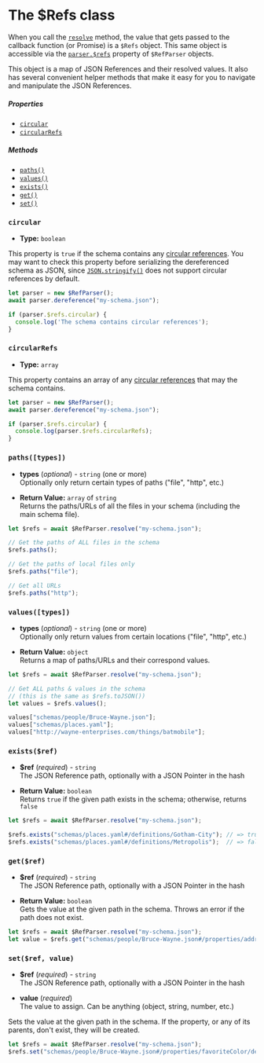 The $Refs class
==========================

When you call the [`resolve`](ref-parser.md#resolveschema-options-callback) method, the value that gets passed to the callback function (or Promise) is a `$Refs` object.  This same object is accessible via the [`parser.$refs`](ref-parser.md#refs) property of `$RefParser` objects.

This object is a map of JSON References and their resolved values.  It also has several convenient helper methods that make it easy for you to navigate and manipulate the JSON References.


##### Properties
- [`circular`](#circular)
- [`circularRefs`](#circularRefs)

##### Methods
- [`paths()`](#pathstypes)
- [`values()`](#valuestypes)
- [`exists()`](#existsref)
- [`get()`](#getref)
- [`set()`](#setref-value)


### `circular`

- **Type:** `boolean`

This property is `true` if the schema contains any [circular references](README.md#circular-refs).  You may want to check this property before serializing the dereferenced schema as JSON, since [`JSON.stringify()`](https://developer.mozilla.org/en-US/docs/Web/JavaScript/Reference/Global_Objects/JSON/stringify) does not support circular references by default.

```javascript
let parser = new $RefParser();
await parser.dereference("my-schema.json");

if (parser.$refs.circular) {
  console.log('The schema contains circular references');
}
```


### `circularRefs`

- **Type:** `array`

This property contains an array of any [circular references](README.md#circular-refs) that may the schema contains.

```javascript
let parser = new $RefParser();
await parser.dereference("my-schema.json");

if (parser.$refs.circular) {
  console.log(parser.$refs.circularRefs);
}
```


### `paths([types])`

- **types** (_optional_) - `string` (one or more)<br>
Optionally only return certain types of paths ("file", "http", etc.)

- **Return Value:** `array` of `string`<br>
Returns the paths/URLs of all the files in your schema (including the main schema file).

```javascript
let $refs = await $RefParser.resolve("my-schema.json");

// Get the paths of ALL files in the schema
$refs.paths();

// Get the paths of local files only
$refs.paths("file");

// Get all URLs
$refs.paths("http");
```

### `values([types])`

- **types** (_optional_) - `string` (one or more)<br>
Optionally only return values from certain locations ("file", "http", etc.)

- **Return Value:** `object`<br>
Returns a map of paths/URLs and their correspond values.

```javascript
let $refs = await $RefParser.resolve("my-schema.json");

// Get ALL paths & values in the schema
// (this is the same as $refs.toJSON())
let values = $refs.values();

values["schemas/people/Bruce-Wayne.json"];
values["schemas/places.yaml"];
values["http://wayne-enterprises.com/things/batmobile"];
```


### `exists($ref)`

- **$ref** (_required_) - `string`<br>
The JSON Reference path, optionally with a JSON Pointer in the hash

- **Return Value:** `boolean`<br>
Returns `true` if the given path exists in the schema; otherwise, returns `false`

```javascript
let $refs = await $RefParser.resolve("my-schema.json");

$refs.exists("schemas/places.yaml#/definitions/Gotham-City"); // => true
$refs.exists("schemas/places.yaml#/definitions/Metropolis");  // => false
```


### `get($ref)`

- **$ref** (_required_) - `string`<br>
The JSON Reference path, optionally with a JSON Pointer in the hash

- **Return Value:** `boolean`<br>
Gets the value at the given path in the schema. Throws an error if the path does not exist.

```javascript
let $refs = await $RefParser.resolve("my-schema.json");
let value = $refs.get("schemas/people/Bruce-Wayne.json#/properties/address");
```


### `set($ref, value)`

- **$ref** (_required_) - `string`<br>
The JSON Reference path, optionally with a JSON Pointer in the hash

- **value** (_required_)<br>
The value to assign. Can be anything (object, string, number, etc.)

Sets the value at the given path in the schema. If the property, or any of its parents, don't exist, they will be created.

```javascript
let $refs = await $RefParser.resolve("my-schema.json");
$refs.set("schemas/people/Bruce-Wayne.json#/properties/favoriteColor/default", "black");
```
